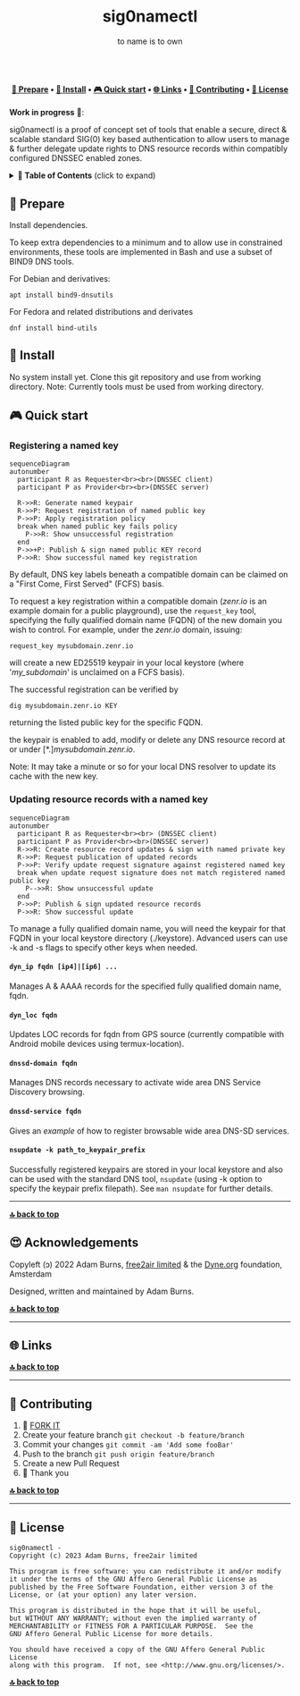 <h1 align="center">
  sig0namectl</br>
  <sub></sub>
</h1>

<p align="center">
  to name is to own
</p>

<br><br>

<h4 align="center">
  <a href="#-prepare">📝 Prepare</a>
  <span> • </span>
  <a href="#-install">💾 Install</a>
  <span> • </span>
  <a href="#-quick-start">🎮 Quick start</a>
  <span> • </span>
  <a href="#-links">🌐 Links</a>
  <span> • </span>
  <a href="#-contributing">👤 Contributing</a>
  <span> • </span>
  <a href="#-license">💼 License</a>
</h4>


**Work in progress** 🚧: 

sig0namectl is a proof of concept set of tools that enable a secure, direct & scalable standard SIG(0) key based authentication to allow users to manage & further delegate update rights to DNS resource records within compatibly configured DNSSEC enabled zones.

<details id="toc">
 <summary><strong>🚩 Table of Contents</strong> (click to expand)</summary>

* [Prepare](#-prepare)
* [Install](#-install)
* [Quick start](#-quick-start)
* [Links](#-links)
* [Contributing](#-contributing)
* [License](#-license)
</details>

##  📝 Prepare

Install dependencies.

To keep extra dependencies to a minimum and to allow use in constrained environments, these tools are implemented in Bash and use a subset of BIND9 DNS tools.

For Debian and derivatives:

`apt install bind9-dnsutils`

For Fedora and related distributions and derivates

`dnf install bind-utils`

## 💾 Install

No system install yet. Clone this git repository and use from working directory. Note: Currently tools must be used from working directory.

## 🎮 Quick start

### Registering a named key

```mermaid
sequenceDiagram
autonumber
  participant R as Requester<br><br>(DNSSEC client)
  participant P as Provider<br><br>(DNSSEC server)

  R->>R: Generate named keypair
  R->>P: Request registration of named public key
  P->>P: Apply registration policy
  break when named public key fails policy
    P->>R: Show unsuccessful registration
  end
  P->>+P: Publish & sign named public KEY record
  P->>R: Show successful named key registration
```

By default, DNS key labels beneath a compatible domain can be claimed on a "First Come, First Served" (FCFS) basis.

To request a key registration within a compatible domain (*zenr.io* is an example domain for a public playground), use the `request_key` tool, specifying the fully qualified domain name (FQDN) of the new domain you wish to control. For example, under the *zenr.io* domain, issuing:

`request_key mysubdomain.zenr.io`

will create a new ED25519 keypair in your local keystore (where '*my_subdomain*' is unclaimed on a FCFS basis).


The successful registration can be verified by

`dig mysubdomain.zenr.io KEY`

returning the listed public key for the specific FQDN.

the keypair is enabled to add, modify or delete any DNS resource record at or under [*.]*mysubdomain.zenr.io*.

Note: It may take a minute or so for your local DNS resolver to update its cache with the new key.

### Updating resource records with a named key

```mermaid
sequenceDiagram
autonumber
  participant R as Requester<br><br> (DNSSEC client)
  participant P as Provider<br><br>(DNSSEC server)
  R->>R: Create resource record updates & sign with named private key
  R->>P: Request publication of updated records
  P->>P: Verify update request signature against registered named key
  break when update request signature does not match registered named public key
    P-->>R: Show unsuccessful update
  end
  P->>P: Publish & sign updated resource records
  P->>R: Show successful update
```

To manage a fully qualified domain name, you will need the keypair for that FQDN in your local keystore directory (./keystore). Advanced users can use -k and -s flags to specify other keys when needed.

#### `dyn_ip fqdn [ip4]|[ip6] ...`

Manages A & AAAA records for the specified fully qualified domain name, fqdn. 

#### `dyn_loc fqdn`

Updates LOC records for fqdn from GPS source (currently compatible with Android mobile devices using termux-location).

#### `dnssd-domain fqdn`

Manages DNS records necessary to activate wide area DNS Service Discovery browsing.

#### `dnssd-service fqdn`

Gives an *example* of how to register browsable wide area DNS-SD services.

#### `nsupdate -k path_to_keypair_prefix`

Successfully registered keypairs are stored in your local keystore and also can be used with the standard DNS tool, `nsupdate` (using -k option to specify the keypair prefix filepath). See `man nsupdate` for further details.

***
**[🔝 back to top](#toc)**


## 😍 Acknowledgements

Copyleft (ɔ) 2022 Adam Burns, [free2air limited](https://free2air.net) & the [Dyne.org](https://www.dyne.org) foundation, Amsterdam

Designed, written and maintained by Adam Burns.

**[🔝 back to top](#toc)**

***
## 🌐 Links



**[🔝 back to top](#toc)**

***
## 👤 Contributing

1.  🔀 [FORK IT](../../fork)
2.  Create your feature branch `git checkout -b feature/branch`
3.  Commit your changes `git commit -am 'Add some fooBar'`
4.  Push to the branch `git push origin feature/branch`
5.  Create a new Pull Request
6.  🙏 Thank you


**[🔝 back to top](#toc)**

***
## 💼 License
    sig0namectl - 
    Copyright (c) 2023 Adam Burns, free2air limited

    This program is free software: you can redistribute it and/or modify
    it under the terms of the GNU Affero General Public License as
    published by the Free Software Foundation, either version 3 of the
    License, or (at your option) any later version.

    This program is distributed in the hope that it will be useful,
    but WITHOUT ANY WARRANTY; without even the implied warranty of
    MERCHANTABILITY or FITNESS FOR A PARTICULAR PURPOSE.  See the
    GNU Affero General Public License for more details.

    You should have received a copy of the GNU Affero General Public License
    along with this program.  If not, see <http://www.gnu.org/licenses/>.

**[🔝 back to top](#toc)**
